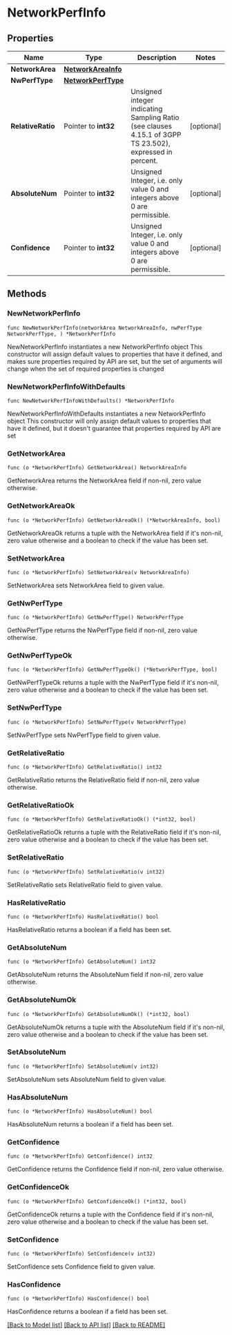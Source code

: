# NetworkPerfInfo

## Properties

Name | Type | Description | Notes
------------ | ------------- | ------------- | -------------
**NetworkArea** | [**NetworkAreaInfo**](NetworkAreaInfo.md) |  | 
**NwPerfType** | [**NetworkPerfType**](NetworkPerfType.md) |  | 
**RelativeRatio** | Pointer to **int32** | Unsigned integer indicating Sampling Ratio (see clauses 4.15.1 of 3GPP TS 23.502), expressed in percent. | [optional] 
**AbsoluteNum** | Pointer to **int32** | Unsigned Integer, i.e. only value 0 and integers above 0 are permissible. | [optional] 
**Confidence** | Pointer to **int32** | Unsigned Integer, i.e. only value 0 and integers above 0 are permissible. | [optional] 

## Methods

### NewNetworkPerfInfo

`func NewNetworkPerfInfo(networkArea NetworkAreaInfo, nwPerfType NetworkPerfType, ) *NetworkPerfInfo`

NewNetworkPerfInfo instantiates a new NetworkPerfInfo object
This constructor will assign default values to properties that have it defined,
and makes sure properties required by API are set, but the set of arguments
will change when the set of required properties is changed

### NewNetworkPerfInfoWithDefaults

`func NewNetworkPerfInfoWithDefaults() *NetworkPerfInfo`

NewNetworkPerfInfoWithDefaults instantiates a new NetworkPerfInfo object
This constructor will only assign default values to properties that have it defined,
but it doesn't guarantee that properties required by API are set

### GetNetworkArea

`func (o *NetworkPerfInfo) GetNetworkArea() NetworkAreaInfo`

GetNetworkArea returns the NetworkArea field if non-nil, zero value otherwise.

### GetNetworkAreaOk

`func (o *NetworkPerfInfo) GetNetworkAreaOk() (*NetworkAreaInfo, bool)`

GetNetworkAreaOk returns a tuple with the NetworkArea field if it's non-nil, zero value otherwise
and a boolean to check if the value has been set.

### SetNetworkArea

`func (o *NetworkPerfInfo) SetNetworkArea(v NetworkAreaInfo)`

SetNetworkArea sets NetworkArea field to given value.


### GetNwPerfType

`func (o *NetworkPerfInfo) GetNwPerfType() NetworkPerfType`

GetNwPerfType returns the NwPerfType field if non-nil, zero value otherwise.

### GetNwPerfTypeOk

`func (o *NetworkPerfInfo) GetNwPerfTypeOk() (*NetworkPerfType, bool)`

GetNwPerfTypeOk returns a tuple with the NwPerfType field if it's non-nil, zero value otherwise
and a boolean to check if the value has been set.

### SetNwPerfType

`func (o *NetworkPerfInfo) SetNwPerfType(v NetworkPerfType)`

SetNwPerfType sets NwPerfType field to given value.


### GetRelativeRatio

`func (o *NetworkPerfInfo) GetRelativeRatio() int32`

GetRelativeRatio returns the RelativeRatio field if non-nil, zero value otherwise.

### GetRelativeRatioOk

`func (o *NetworkPerfInfo) GetRelativeRatioOk() (*int32, bool)`

GetRelativeRatioOk returns a tuple with the RelativeRatio field if it's non-nil, zero value otherwise
and a boolean to check if the value has been set.

### SetRelativeRatio

`func (o *NetworkPerfInfo) SetRelativeRatio(v int32)`

SetRelativeRatio sets RelativeRatio field to given value.

### HasRelativeRatio

`func (o *NetworkPerfInfo) HasRelativeRatio() bool`

HasRelativeRatio returns a boolean if a field has been set.

### GetAbsoluteNum

`func (o *NetworkPerfInfo) GetAbsoluteNum() int32`

GetAbsoluteNum returns the AbsoluteNum field if non-nil, zero value otherwise.

### GetAbsoluteNumOk

`func (o *NetworkPerfInfo) GetAbsoluteNumOk() (*int32, bool)`

GetAbsoluteNumOk returns a tuple with the AbsoluteNum field if it's non-nil, zero value otherwise
and a boolean to check if the value has been set.

### SetAbsoluteNum

`func (o *NetworkPerfInfo) SetAbsoluteNum(v int32)`

SetAbsoluteNum sets AbsoluteNum field to given value.

### HasAbsoluteNum

`func (o *NetworkPerfInfo) HasAbsoluteNum() bool`

HasAbsoluteNum returns a boolean if a field has been set.

### GetConfidence

`func (o *NetworkPerfInfo) GetConfidence() int32`

GetConfidence returns the Confidence field if non-nil, zero value otherwise.

### GetConfidenceOk

`func (o *NetworkPerfInfo) GetConfidenceOk() (*int32, bool)`

GetConfidenceOk returns a tuple with the Confidence field if it's non-nil, zero value otherwise
and a boolean to check if the value has been set.

### SetConfidence

`func (o *NetworkPerfInfo) SetConfidence(v int32)`

SetConfidence sets Confidence field to given value.

### HasConfidence

`func (o *NetworkPerfInfo) HasConfidence() bool`

HasConfidence returns a boolean if a field has been set.


[[Back to Model list]](../README.md#documentation-for-models) [[Back to API list]](../README.md#documentation-for-api-endpoints) [[Back to README]](../README.md)


